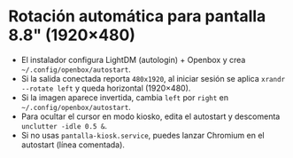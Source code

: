 # Rotación automática para pantalla 8.8" (1920×480)

- El instalador configura LightDM (autologin) + Openbox y crea `~/.config/openbox/autostart`.
- Si la salida conectada reporta `480x1920`, al iniciar sesión se aplica `xrandr --rotate left` y queda horizontal (1920×480).
- Si la imagen aparece invertida, cambia `left` por `right` en `~/.config/openbox/autostart`.
- Para ocultar el cursor en modo kiosko, edita el autostart y descomenta `unclutter -idle 0.5 &`.
- Si no usas `pantalla-kiosk.service`, puedes lanzar Chromium en el autostart (línea comentada).
